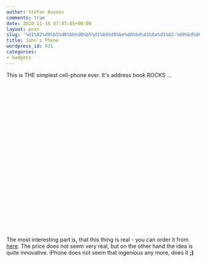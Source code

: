 ```yaml
---
author: Stefan Buynov
comments: true
date: 2010-11-16 07:43:05+00:00
layout: post
slug: '%d1%82%d0%b5%d0%bb%d0%b5%d1%84%d0%be%d0%bd%d1%8a%d1%82-%d0%bd%d0%b0-%d0%b4%d0%b6%d0%be%d0%bd'
title: John's Phone
wordpress_id: 921
categories:
- Gadgets
---
```


This is THE simplest cell-phone ever. It's address book ROCKS ...

<object classid="clsid:d27cdb6e-ae6d-11cf-96b8-444553540000" width="640" height="385" codebase="http://download.macromedia.com/pub/shockwave/cabs/flash/swflash.cab#version=6,0,40,0"><param name="allowFullScreen" value="true" /><param name="allowscriptaccess" value="always" /><param name="src" value="http://www.youtube.com/v/1e2TCLiDECw?fs=1&amp;hl=bg_BG&amp;rel=0" /><param name="allowfullscreen" value="true" /><embed type="application/x-shockwave-flash" width="640" height="385" src="http://www.youtube.com/v/1e2TCLiDECw?fs=1&amp;hl=bg_BG&amp;rel=0" allowscriptaccess="always" allowfullscreen="true"> </embed></object>

The most interesting part is, that this thing is real - you can order it from [here](http://www.johnsphones.com). The price does not seem very real, but on the other hand the idea is quite innovative. iPhone does not seem that ingenious any more, does it **;)**
